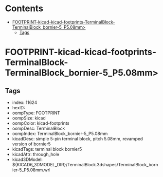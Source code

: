 



Contents
========

* [FOOTPRINT-kicad-kicad-footprints-TerminalBlock-TerminalBlock_bornier-5_P5.08mm>](#footprint-kicad-kicad-footprints-terminalblock-terminalblock_bornier-5_p508mm)
	* [Tags](#tags)

# FOOTPRINT-kicad-kicad-footprints-TerminalBlock-TerminalBlock_bornier-5_P5.08mm>

## Tags

- index: 11624
- hexID: 
- oompType: FOOTPRINT
- oompSize: kicad
- oompColor: kicad-footprints
- oompDesc: TerminalBlock
- oompIndex: TerminalBlock_bornier-5_P5.08mm
- kicadDesc: simple 5-pin terminal block, pitch 5.08mm, revamped version of bornier5
- kicadTags: terminal block bornier5
- kicadAttr: through_hole
- kicad3DModel: ${KICAD6_3DMODEL_DIR}/TerminalBlock.3dshapes/TerminalBlock_bornier-5_P5.08mm.wrl
